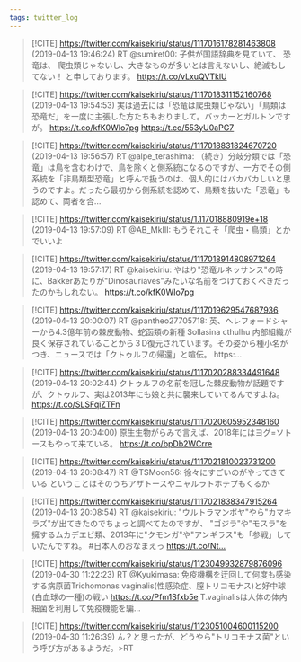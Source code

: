 ```yaml
---
tags: twitter_log
---
```


> [!CITE] https://twitter.com/kaisekiriu/status/1117016178281463808 (2019-04-13 19:46:24)
> RT @sumiret00: 子供が国語辞典を見ていて、
> 恐竜は、
> 爬虫類じゃないし、大きなものが多いとは言えないし、絶滅もしてない！
> と申しております。 https://t.co/vLxuQVTklU

> [!CITE] https://twitter.com/kaisekiriu/status/1117018311152160768 (2019-04-13 19:54:53)
> 実は過去には「恐竜は爬虫類じゃない」「鳥類は恐竜だ」を一度に主張した方たちもおりまして。バッカーとガルトンですが。
> https://t.co/kfK0WIo7pg
> https://t.co/553yU0aPG7

> [!CITE] https://twitter.com/kaisekiriu/status/1117018831824670720 (2019-04-13 19:56:57)
> RT @alpe_terashima: （続き）分岐分類では「恐竜」は鳥を含むわけで、鳥を除くと側系統になるのですが、一方でその側系統を「非鳥類型恐竜」と呼んで扱うのは、個人的にはバカバカしいと思うのですよ。だったら最初から側系統を認めて、鳥類を抜いた「恐竜」も認めて、両者を合…

> [!CITE] https://twitter.com/kaisekiriu/status/1.117018880919e+18 (2019-04-13 19:57:09)
> RT @AB_MkIII: もうそれこそ「爬虫・鳥類」とかでいいよ

> [!CITE] https://twitter.com/kaisekiriu/status/1117018914808971264 (2019-04-13 19:57:17)
> RT @kaisekiriu: やはり"恐竜ルネッサンス"の時に、Bakkerあたりが"Dinosauriaves"みたいな名前をつけておくべきだったのかもしれない。
> https://t.co/kfK0WIo7pg

> [!CITE] https://twitter.com/kaisekiriu/status/1117019629547687936 (2019-04-13 20:00:07)
> RT @pantheo27705718: 英、ヘレフォードシャーから4.3億年前の棘皮動物、蛇函類の新種 Sollasina cthulhu 内部組織が良く保存されていることから３D復元されています。その姿から種小名がつき、ニュースでは「クトゥルフの帰還」と喧伝。 https:…

> [!CITE] https://twitter.com/kaisekiriu/status/1117020288334491648 (2019-04-13 20:02:44)
> クトゥルフの名前を冠した棘皮動物が話題ですが、クトゥルフ、実は2013年にも娘と共に襲来していてるんですよね。
> https://t.co/SLSFqiZTFn

> [!CITE] https://twitter.com/kaisekiriu/status/1117020605952348160 (2019-04-13 20:04:00)
> 原生生物がらみで言えば、2018年にはヨグ=ソトースもやって来ている。
> https://t.co/bpDb2WCrre

> [!CITE] https://twitter.com/kaisekiriu/status/1117021810023731200 (2019-04-13 20:08:47)
> RT @TSMoon56: 徐々にすごいのがやってきている
> ということはそのうちアザトースやニャルラトホテプもくるか

> [!CITE] https://twitter.com/kaisekiriu/status/1117021838347915264 (2019-04-13 20:08:54)
> RT @kaisekiriu: "ウルトラマンボヤ"やら"カマキラズ"が出てきたのでちょっと調べてたのですが、
> "ゴジラ"や"モスラ"を擁するムカデエビ類、2013年に"クモンガ"や"アンギラス"も「参戦」していたんですね。
> #日本人のおなまえっ
> https://t.co/Nt…

> [!CITE] https://twitter.com/kaisekiriu/status/1123049932879876096 (2019-04-30 11:22:23)
> RT @Kyukimasa: 免疫機構を迂回して何度も感染する病原菌Trichomonas vaginalis(性感染症、膣トリコモナス)と好中球(白血球の一種)の戦い
> https://t.co/Pfm1Sfxb5e
> T.vaginalisは人体の体内細菌を利用して免疫機能を騙…

> [!CITE] https://twitter.com/kaisekiriu/status/1123051004600115200 (2019-04-30 11:26:39)
> ん？と思ったが、どうやら"トリコモナス菌"という呼び方があるようだ。&gt;RT
